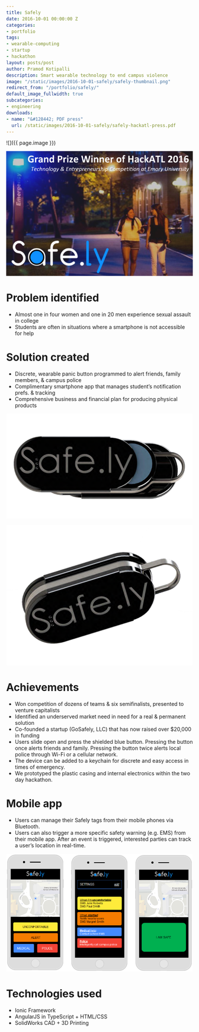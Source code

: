 ```yaml
---
title: Safely
date: 2016-10-01 00:00:00 Z
categories:
- portfolio
tags:
- wearable-computing
- startup
- hackathon
layout: posts/post
author: Pramod Kotipalli
description: Smart wearable technology to end campus violence
image: "/static/images/2016-10-01-safely/safely-thumbnail.png"
redirect_from: "/portfolio/safely/"
default_image_fullwidth: true
subcategories:
- engineering
downloads:
- name: "&#128442; PDF press"
  url: /static/images/2016-10-01-safely/safely-hackatl-press.pdf
---
```


![]({{ page.image }})

![](/static/images/2016-10-01-safely/safely-header.png)

# Problem identified

- Almost one in four women and one in 20 men experience sexual assault in college
- Students are often in situations where a smartphone is not accessible for help

# Solution created

- Discrete, wearable panic button programmed to alert friends, family members, & campus police
- Complimentary smartphone app that manages student’s notification prefs. & tracking
- Comprehensive business and financial plan for producing physical products

![](/static/images/2016-10-01-safely/safely-button-a.png)

![](/static/images/2016-10-01-safely/safely-button-b.png)

# Achievements

- Won competition of dozens of teams & six semifinalists, presented to venture capitalists
- Identified an underserved market need in need for a real & permanent solution
- Co-founded a startup (GoSafely, LLC) that has now raised over $20,000 in funding
- Users slide open and press the shielded blue button. Pressing the button once alerts friends and family. Pressing the button twice alerts local police through Wi-Fi or a cellular network.
- The device can be added to a keychain for discrete and easy access in times of emergency.
- We prototyped the plastic casing and internal electronics within the two day hackathon.

# Mobile app

- Users can manage their Safely tags from their mobile phones via Bluetooth.
- Users can also trigger a more specific safety warning (e.g. EMS) from their mobile app. After an event is triggered, interested parties can track a user’s location in real-time.

![](/static/images/2016-10-01-safely/safely-screenshots.png)

# Technologies used

- Ionic Framework
- AngularJS in TypeScript + HTML/CSS
- SolidWorks CAD + 3D Printing
